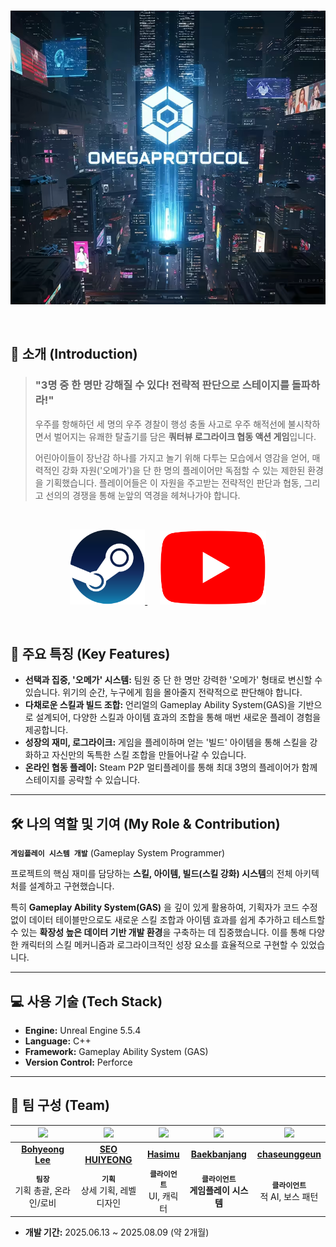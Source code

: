 <br>
<p align="center">
  <img src="https://github.com/leebo155/OmegaProtocol/blob/main/images/Title.png">
</p>
<br>

## 🚀 소개 (Introduction)

> ### "3명 중 한 명만 강해질 수 있다! 전략적 판단으로 스테이지를 돌파하라!"
>
> 우주를 항해하던 세 명의 우주 경찰이 행성 충돌 사고로 우주 해적선에 불시착하면서 벌어지는 유쾌한 탈출기를 담은 **쿼터뷰 로그라이크 협동 액션 게임**입니다.
>
> 어린아이들이 장난감 하나를 가지고 놀기 위해 다투는 모습에서 영감을 얻어, 매력적인 강화 자원('오메가')을 단 한 명의 플레이어만 독점할 수 있는 제한된 환경을 기획했습니다. 플레이어들은 이 자원을 주고받는 전략적인 판단과 협동, 그리고 선의의 경쟁을 통해 눈앞의 역경을 헤쳐나가야 합니다.

<br>

<p align="center">
  <a href="https://store.steampowered.com/app/3891070/Omega_Protocol_Demo/" target="_blank">
    <img src="https://github.com/leebo155/OmegaProtocol/blob/main/images/Steam_logo.png" width="120">
  </a>
  &nbsp;&nbsp;&nbsp;&nbsp;
  <a href="https://youtu.be/Iia-4RZ8x-8?si=FeRg-4KO9Y1xfonO" target="_blank">
    <img src="https://github.com/leebo155/OmegaProtocol/blob/main/images/Youtube_logo.png" width="170">
  </a>
</p>

<br>

## 📌 주요 특징 (Key Features)

-   **선택과 집중, '오메가' 시스템:** 팀원 중 단 한 명만 강력한 '오메가' 형태로 변신할 수 있습니다. 위기의 순간, 누구에게 힘을 몰아줄지 전략적으로 판단해야 합니다.
-   **다채로운 스킬과 빌드 조합:** 언리얼의 Gameplay Ability System(GAS)을 기반으로 설계되어, 다양한 스킬과 아이템 효과의 조합을 통해 매번 새로운 플레이 경험을 제공합니다.
-   **성장의 재미, 로그라이크:** 게임을 플레이하며 얻는 '빌드' 아이템을 통해 스킬을 강화하고 자신만의 독특한 스킬 조합을 만들어나갈 수 있습니다.
-   **온라인 협동 플레이:** Steam P2P 멀티플레이를 통해 최대 3명의 플레이어가 함께 스테이지를 공략할 수 있습니다.

---

## 🛠️ 나의 역할 및 기여 (My Role & Contribution)

**`게임플레이 시스템 개발`** (Gameplay System Programmer)

프로젝트의 핵심 재미를 담당하는 **스킬, 아이템, 빌드(스킬 강화) 시스템**의 전체 아키텍처를 설계하고 구현했습니다.

특히 **Gameplay Ability System(GAS)** 을 깊이 있게 활용하여, 기획자가 코드 수정 없이 데이터 테이블만으로도 새로운 스킬 조합과 아이템 효과를 쉽게 추가하고 테스트할 수 있는 **확장성 높은 데이터 기반 개발 환경**을 구축하는 데 집중했습니다. 이를 통해 다양한 캐릭터의 스킬 메커니즘과 로그라이크적인 성장 요소를 효율적으로 구현할 수 있었습니다.

---

## 💻 사용 기술 (Tech Stack)

-   **Engine:** Unreal Engine 5.5.4
-   **Language:** C++
-   **Framework:** Gameplay Ability System (GAS)
-   **Version Control:** Perforce

---

## 👥 팀 구성 (Team)

| <img src="https://github.com/leebo155.png" width=150>                                   | <img src="https://github.com/shng6815.png" width="150">                                   | <img src="https://github.com/kofeeel.png" width=150>                                     | <img src="https://github.com/Baekbanjang.png" width=150>                                     | <img src="https://github.com/chaseunggeun.png" width=150>                                         |
| :--------------------------------------------------------------------------------------: | :-----------------------------------------------------------------------------------------: | :-----------------------------------------------------------------------------------------: | :---------------------------------------------------------------------------------------------: | :-------------------------------------------------------------------------------------------------: |
| **[Bohyeong Lee](https://github.com/leebo155)** | **[SEO HUIYEONG](https://github.com/shng6815)** | **[Hasimu](https://github.com/kofeeel)** | **[Baekbanjang](https://github.com/Baekbanjang)** | **[chaseunggeun](https://github.com/chaseunggeun)** |
| **`팀장`** <br/> 기획 총괄, 온라인/로비 | **`기획`** <br/> 상세 기획, 레벨 디자인 | **`클라이언트`** <br/> UI, 캐릭터 | **`클라이언트`** <br/> **게임플레이 시스템** | **`클라이언트`** <br/> 적 AI, 보스 패턴 |

-   **개발 기간:** 2025.06.13 ~ 2025.08.09 (약 2개월)